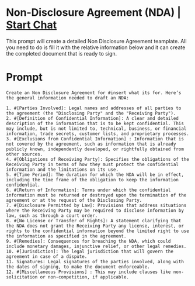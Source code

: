 

# Non-Disclosure Agreement (NDA) | [Start Chat](https://gptcall.net/chat.html?data=%7B%22contact%22%3A%7B%22id%22%3A%22d1ce78ab-733d-4c45-9d42-bc4d6be4c67a%22%2C%22flow%22%3Atrue%7D%7D)
<p>This prompt will create a detailed Non Disclosure Agreement teamplate. All you need to do is fill it with the relative information below and it can create the completed document that is ready to sign.</p>

# Prompt

```
Create an Non Disclosure Agreement for #insert what its for. Here’s the general information needed to draft an NDA:

1. #[Parties Involved]: Legal names and addresses of all parties to the agreement (the "Disclosing Party" and the "Receiving Party").
2. #[Definition of Confidential Information]: A clear and detailed description of the information that is to be kept confidential. This may include, but is not limited to, technical, business, or financial information, trade secrets, customer lists, and proprietary processes.
3. #[Exclusions from Confidential Information] : Information that is not covered by the agreement, such as information that is already publicly known, independently developed, or rightfully obtained from other sources.
4. #[Obligations of Receiving Party]: Specifies the obligations of the Receiving Party in terms of how they must protect the confidential information and the limitations on its use.
5. #[Time Period]: The duration for which the NDA will be in effect, including the time frame of the obligation to keep the information confidential.
6. #[Return of Information]: Terms under which the confidential information must be returned or destroyed upon the termination of the agreement or at the request of the Disclosing Party.
7. #[Disclosure Permitted by Law]: Provisions that address situations where the Receiving Party may be required to disclose information by law, such as through a court order.
8. #[No License or Transfer of Rights]: A statement clarifying that the NDA does not grant the Receiving Party any license, interest, or rights to the confidential information beyond the limited right to use the information as specified in the agreement.
9. #[Remedies]: Consequences for breaching the NDA, which could include monetary damages, injunctive relief, or other legal remedies.
10. #[Jurisdiction]: The legal jurisdiction that will govern the agreement in case of a dispute.
11. Signatures: Legal signatures of the parties involved, along with the dates of signing, to make the document enforceable.
12. #[Miscellaneous Provisions] : This may include clauses like non-solicitation or non-competition, if applicable.
```





